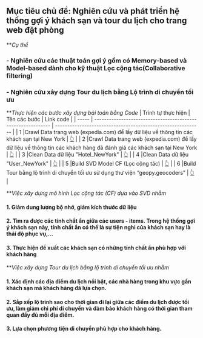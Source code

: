## Mục tiêu chủ đề: Nghiên cứu và phát triển hệ thống gợi ý khách sạn và tour du lịch cho trang web đặt phòng
***Cụ thể*
### - Nghiên cứu các thuật toán gợi ý gồm có Memory-based và Model-based dành cho kỹ thuật Lọc cộng tác(Collaborative filtering)
### - Nghiên cứu xây dựng Tour du lịch bằng Lộ trình di chuyển tối ưu

***Thực hiện các bước xây dựng bài toán bằng Code*
| Trình tự thực hiện | Tên các bước                                                      | Link code                                                    |
| ----- | ------------------------------------------------------------                   | ------------------------------------------------------------ |
| 1     |Crawl Data trang web (expedia.com) để lấy dữ liệu về thông tin các khách sạn tại New York | [👆](https://drive.google.com/file/d/18HuhHB5r9GuYalXjfRkR32d-TW838Jx9/view?usp=sharing) |
| 2     |Crawl Data trang web (expedia.com) để lấy dữ liệu về thông tin các khách hàng đã đánh giá các khách sạn tại New York | [👆](https://drive.google.com/file/d/1t8i3_x6wCIGNYJB3WDdWY4KnVZn2MNGQ/view?usp=sharing) |
| 3     |Clean Data dữ liệu "Hotel_NewYork" | [👆](https://drive.google.com/file/d/1sOEHoefHrOApV-JaABjkU9fqjOBTHx5I/view?usp=sharing) |
| 4     |Clean Data dữ liệu "User_NewYork" | [👆](https://drive.google.com/file/d/1mqfDfkgXIqBAXiV6w-KMklLhG0GhJ_ka/view?usp=sharing) |
| 5     |Build SVD Model CF (Lọc cộng tác)  | [👆](https://drive.google.com/file/d/1K8iLC0ASkdo1iL3QwkthujF4tHXzVN6l/view?usp=sharing) |
| 6     |Build Tour bằng lộ trình di chuyển tối ưu sử dụng thư viện “geopy.geocoders”   | [👆](https://drive.google.com/file/d/1oGCeKMrIS4wsMorOyV5SLAnORkW4Nfvh/view?usp=sharing) |

***Việc xây dựng mô hình Lọc cộng tác (CF) dựa vào SVD nhằm*
#### 1. Giảm dung lượng bộ nhớ, giảm kích thước dữ liệu
#### 2. Tìm ra được các tính chất ẩn giữa các users - items. Trong hệ thống gợi ý khách sạn này, tính chất ẩn có thể là sự tiện nghi của khách sạn hay là thái độ phục vụ,… 
#### 3. Thực hiện đề xuất các khách sạn có những tính chất ẩn phù hợp với khách hàng
***Việc xây dựng Tour du lịch bằng lộ trình di chuyển tối ưu nhằm*
#### 1. Xác định các địa điểm du lịch nổi bật, các nhà hàng trong khu vực gần khách sạn mà khách hàng đã lựa chọn.
#### 2. Sắp xếp lộ trình sao cho thời gian đi lại giữa các điểm du lịch được tối ưu, làm giảm chi phí di chuyển và đảm bảo khách hàng có thời gian tham quan đầy đủ mỗi địa điểm.
#### 3. Lựa chọn phương tiện di chuyển phù hợp cho khách hàng.


